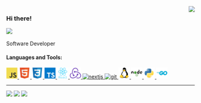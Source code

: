 <img align='right' src="https://github-readme-stats.vercel.app/api?username=vzsoares&show_icons=true&title_color=783c00&text_color=af552e&icon_color=783c00&bg_color=f8efd4&include_all_commits=true&cache_seconds=2300&rank_icon=github">

### Hi there!

<img src="https://img.shields.io/static/v1?label=Overview&message=ViniciusZenha&color=f8efd4&style=for-the-badge&logo=GitHub">

<p aling='left'>

Software Developer 

#### Languages and Tools: </br>

  <a href="https://developer.mozilla.org/en-US/docs/Web/JavaScript" target="_blank">
    <img
      src="https://raw.githubusercontent.com/devicons/devicon/master/icons/javascript/javascript-original.svg"
      alt="javascript"
      width="30"
      height="30"
    />
  </a>
  <a href="https://developer.mozilla.org/en-US/docs/Glossary/HTML5" target="_blank">
    <img
      src="https://raw.githubusercontent.com/devicons/devicon/master/icons/html5/html5-original.svg"
      alt="html5"
      width="30"
      height="30"
    />
  </a>
  <a href="https://developer.mozilla.org/en-US/docs/Web/CSS" target="_blank">
    <img
      src="https://raw.githubusercontent.com/devicons/devicon/master/icons/css3/css3-original.svg"
      alt="css3"
      width="30"
      height="30"
    />
  </a>
  <a href="https://www.typescriptlang.org/" target="_blank">
    <img
      src="https://raw.githubusercontent.com/devicons/devicon/master/icons/typescript/typescript-original.svg"
      alt="typescript"
      width="30"
      height="30"
    />
  </a>
  <a href="https://reactjs.org/" target="_blank">
    <img
      src="https://raw.githubusercontent.com/devicons/devicon/master/icons/react/react-original-wordmark.svg"
      alt="react"
      width="30"
      height="30"
    />
  </a>
<a href="https://redux.js.org" target="_blank">
    <img
      src="https://raw.githubusercontent.com/devicons/devicon/master/icons/redux/redux-original.svg"
      alt="redux"
      width="30"
      height="30"
    />
  </a>
  <a href="https://nextjs.org/" target="_blank">
    <img
      src="https://upload.vectorlogo.zone/logos/nextjs/images/60eff509-53dd-4280-92e7-7318fa02e934.svg"
      alt="nextjs"
      width="30"
      height="30"
    />
  </a>
  <a href="https://git-scm.com/" target="_blank">
    <img
      src="https://www.vectorlogo.zone/logos/git-scm/git-scm-icon.svg"
      alt="git"
      width="30"
      height="30"
    />
  </a>
  <a href="https://www.linux.org/" target="_blank">
    <img
      src="https://raw.githubusercontent.com/devicons/devicon/master/icons/linux/linux-original.svg"
      alt="linux"
      width="30"
      height="30"
    />
  </a>
  <a href="https://nodejs.org" target="_blank">
    <img
      src="https://raw.githubusercontent.com/devicons/devicon/master/icons/nodejs/nodejs-original-wordmark.svg"
      alt="nodejs"
      width="30"
      height="30"
    />
  </a>
  <a href="https://www.python.org" target="_blank">
    <img
      src="https://raw.githubusercontent.com/devicons/devicon/master/icons/python/python-original.svg"
      alt="python"
      width="30"
      height="30"
    />
  </a>
  <a href="https://go.dev/" target="_blank">
    <img
      src="https://raw.githubusercontent.com/devicons/devicon/master/icons/go/go-original-wordmark.svg"
      alt="python"
      width="30"
      height="30"
    />
  </a>  
<hr>
<p>
  <a href="https://www.linkedin.com/in/vinicius-zenha-817297226/" alt="Linkedin" target="_blank">
  <img src="https://img.shields.io/badge/-Linkedin-0e76a8?style=flat-square&logo=Linkedin&logoColor=white&link=https://www.linkedin.com/in/vinicius-zenha-817297226/" /></a>

  <a href="https://github.com/vzsoares" alt="GitHub" target="_blank">
  <img src="https://img.shields.io/badge/-GitHub-f8efd4?style=flat-square&logo=GitHub&logoColor=black&link=https://github.com/vzsoares" /></a>

  <a href="mailto:vinicius.zenha@gmail.com" alt="Gmail" target="_blank">
  <img src="https://img.shields.io/badge/-Gmail-FF0000?style=flat-square&labelColor=FF0000&logo=gmail&logoColor=white&link=vinicius.zenha@gmail.com" /></a>
 </p>
